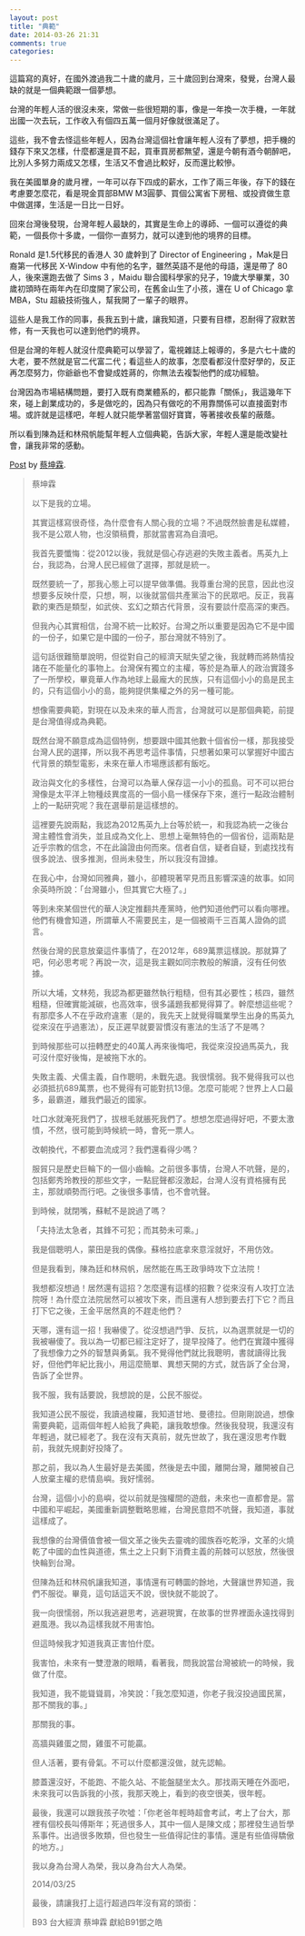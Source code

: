 ```yaml
---
layout: post
title: "典範"
date: 2014-03-26 21:31
comments: true
categories: 
---
```


這篇寫的真好，在國外渡過我二十歲的歲月，三十歲回到台灣來，發覺，台灣人最缺的就是一個典範跟一個夢想。

台灣的年輕人活的很沒未來，常做一些很短期的事，像是一年換一次手機，一年就出國一次去玩，工作收入有個四五萬一個月好像就很滿足了。

這些，我不會去怪這些年輕人，因為台灣這個社會讓年輕人沒有了夢想，把手機的錢存下來又怎樣，什麼都還是買不起，買車買房都無望，還是今朝有酒今朝醉吧，比別人多努力兩成又怎樣，生活又不會過比較好，反而還比較慘。

我在美國單身的歲月裡，一年可以存下四成的薪水，工作了兩三年後，存下的錢在考慮要怎麼花，看是現金買部BMW M3圓夢、買個公寓省下房租、或投資做生意中做選擇，生活是一日比一日好。

回來台灣後發現，台灣年輕人最缺的，其實是生命上的導師、一個可以遵從的典範，一個長你十多歲，一個你一直努力，就可以達到他的境界的目標。

Ronald 是1.5代移民的香港人 30 歲幹到了 Director of Engineering ，Mak是日裔第一代移民 X-Window 中有他的名字，雖然英語不是他的母語，還是帶了 80 人，後來還跑去做了 Sims 3 ，Maidu 聯合國科學家的兒子，19歲大學畢業，30歲初頭時在兩年內在印度開了家公司，在舊金山生了小孩，還在 U of Chicago 拿 MBA，Stu 超級技術強人，幫我開了一輩子的眼界。

這些人是我工作的同事，長我五到十歲，讓我知道，只要有目標，忍耐得了寂默苦修，有一天我也可以達到他們的境界。

但是台灣的年輕人就沒什麼典範可以學習了，電視雜誌上報導的，多是六七十歲的大老，要不然就是官二代富二代；看這些人的故事，怎麼看都沒什麼好學的，反正再怎麼努力，你爺爺也不會變成姓蔣的，你無法去複製他們的成功經驗。

台灣因為市場結構問題，要打入既有商業體系的，都只能靠「關係」，我這幾年下來，碰上創業成功的，多是做吃的，因為只有做吃的不用靠關係可以直接面對市場。或許就是這樣吧，年輕人就只能學著當個好寶寶，等著接收長輩的蔽蔭。

所以看到陳為廷和林飛帆能幫年輕人立個典範，告訴大家，年輕人還是能改變社會，讓我非常的感動。

<div id="fb-root"></div> <script>(function(d, s, id) { var js, fjs = d.getElementsByTagName(s)[0]; if (d.getElementById(id)) return; js = d.createElement(s); js.id = id; js.src = "//connect.facebook.net/en_US/all.js#xfbml=1"; fjs.parentNode.insertBefore(js, fjs); }(document, 'script', 'facebook-jssdk'));</script>
<div class="fb-post" data-href="https://www.facebook.com/nai.lai.12/posts/10200710575647101" data-width="466"><div class="fb-xfbml-parse-ignore"><a href="https://www.facebook.com/nai.lai.12/posts/10200710575647101">Post</a> by <a href="https://www.facebook.com/nai.lai.12">蔡坤霖</a>.</div></div>

>    蔡坤霖
>
>    以下是我的立場。
>
>    其實這樣寫很奇怪，為什麼會有人關心我的立場？不過既然臉書是私媒體，我不是公眾人物，也沒領稿費，那就當書寫為自瀆吧。
>
>    我首先要懺悔：從2012以後，我就是個心存逃避的失敗主義者。馬英九上台，我認為，台灣人民已經做了選擇，那就是統一。
>
>    既然要統一了，那我心態上可以提早做準備。我尊重台灣的民意，因此也沒想要多反映什麼，只想，啊，以後就當個共產黨治下的民眾吧。反正，我喜歡的東西是類型，如武俠、玄幻之類古代背景，沒有要談什麼高深的東西。
>
>    但我內心其實相信，台灣不統一比較好。台灣之所以重要是因為它不是中國的一份子，如果它是中國的一份子，那台灣就不特別了。
>
>    這句話很難簡單說明，但從對自己的經濟天賦失望之後，我就轉而將熱情投諸在不能量化的事物上。台灣保有獨立的主權，等於是為華人的政治實踐多了一所學校，畢竟華人作為地球上最龐大的民族，只有這個小小的島是民主的，只有這個小小的島，能夠提供集權之外的另一種可能。
>
>    想像需要典範，對現在以及未來的華人而言，台灣就可以是那個典範，前提是台灣值得成為典範。
>
>    既然台灣不願意成為這個特例，想要跟中國其他數十個省份一樣，那我接受台灣人民的選擇，所以我不再思考這件事情，只想著如果可以掌握好中國古代背景的類型電影，未來在華人市場應該都有飯吃。
>
>    政治與文化的多樣性，台灣可以為華人保存這一小小的孤島。可不可以把台灣像是太平洋上物種歧異度高的一個小島一樣保存下來，進行一點政治體制上的一點研究呢？我在選舉前是這樣想的。
>
>    這裡要先說兩點，我認為2012馬英九上台等於統一，和我認為統一之後台灣主體性會消失，並且成為文化上、思想上毫無特色的一個省份，這兩點是近乎宗教的信念，不在此論證由何而來。信者自信，疑者自疑，到處找找有很多說法、很多推測，但尚未發生，所以我沒有證據。
>
>    在我心中，台灣如同雅典，雖小，卻體現著罕見而且影響深遠的故事。如同余英時所說：「台灣雖小，但其實它大極了。」
>
>    等到未來某個世代的華人決定推翻共產黨時，他們知道他們可以看向哪裡。他們有機會知道，所謂華人不需要民主，是一個被兩千三百萬人證偽的謊言。
>
>    然後台灣的民意放棄這件事情了，在2012年，689萬票這樣說。那就算了吧，何必思考呢？再說一次，這是我主觀如同宗教般的解讀，沒有任何依據。
>
>    所以大埔，文林苑，我認為都更雖然執行粗糙，但有其必要性；核四，雖然粗糙，但確實能減碳，也高效率，很多議題我都覺得算了。幹麼想這些呢？有那麼多人不在乎政府違憲（是的，我先天上就覺得職業學生出身的馬英九從來沒在乎過憲法），反正遲早就要習慣沒有憲法的生活了不是嗎？
>
>    到時候那些可以扭轉歷史的40萬人再來後悔吧，我從來沒投過馬英九，我可沒什麼好後悔，是被拖下水的。
>
>    失敗主義、犬儒主義，自作聰明，未戰先退。我很懦弱。我不覺得我可以也必須抵抗689萬票，也不覺得有可能對抗13億。怎麼可能呢？世界上人口最多，最霸道，離我們最近的國家。
>
>    吐口水就淹死我們了，拔根毛就脹死我們了。想想怎麼過得好吧，不要太激憤，不然，很可能到時候統一時，會死一票人。
>
>    改朝換代，不都要血流成河？我們還看得少嗎？
>
>    服貿只是歷史巨輪下的一個小齒輪。之前很多事情，台灣人不吭聲，是的，包括鄭秀玲教授的那些文字，一點屁聲都沒激起，台灣人沒有資格擁有民主，那就順勢而行吧。之後很多事情，也不會吭聲。
>
>    到時候，就閉嘴，蘇軾不是說過了嗎？
>
>    「夫持法太急者，其鋒不可犯；而其勢未可乘。」
>
>    我是個聰明人，蒙田是我的偶像。蘇格拉底拿來意淫就好，不用仿效。
>
>    但是我看到，陳為廷和林飛帆，居然能在馬王政爭時攻下立法院！
>
>    我想都沒想過！居然還有這招？怎麼還有這樣的招數？從來沒有人攻打立法院呀！為什麼立法院居然可以被攻下來，而且還有人想到要去打下它？而且打下它之後，王金平居然真的不趕走他們？
>
>    天哪，還有這一招！我嚇傻了。從沒想過鬥爭、反抗，以為選票就是一切的我被嚇傻了。我以為一切都已經注定好了，提早投降了。他們在實踐中獲得了我想像力之外的智慧與勇氣。我不覺得他們就比我聰明，書就讀得比我好，但他們年紀比我小，用這麼簡單、異想天開的方式，就告訴了全台灣，告訴了全世界。
>
>    我不服，我有話要說，我想說的是，公民不服從。
>
>    我知道公民不服從，我讀過梭羅，我知道甘地、曼德拉。但剛剛說過，想像需要典範，這兩個年輕人給我了典範，讓我敢想像。然後我發現，我還沒有年輕過，就已經老了。我在沒有天真前，就先世故了，我在還沒思考作戰前，我就先規劃好投降了。
>
>    那之前，我以為人生最好是去美國，然後是去中國，離開台灣，離開被自己人放棄主權的悲情島嶼。我好懦弱。
>
>    台灣，這個小小的島嶼，從以前就是強權間的遊戲，未來也一直都會是。當中國和平崛起，美國重新調整戰略思維，台灣民意悶不吭聲，我知道，事就這樣成了。
>
>    我想像的台灣價值會被一個文革之後失去靈魂的國族吞吃乾淨，文革的火燒乾了中國的血性與道德，焦土之上只剩下消費主義的荊棘可以怒放，然後很快輪到台灣。
>
>    但陳為廷和林飛帆讓我知道，事情還有可轉圜的餘地，大聲讓世界知道，我們不服從。畢竟，這句話這天不說，很快就不能說了。
>
>    我一向很懦弱，所以我逃避思考，逃避現實，在故事的世界裡面永遠找得到避風港。我以為這樣我就不用害怕。
>
>    但這時候我才知道我真正害怕什麼。
>
>    我害怕，未來有一雙澄澈的眼睛，看著我，問我說當台灣被統一的時候，我做了什麼。
>
>    我知道，我不能聳聳肩，冷笑說：「我怎麼知道，你老子我沒投過國民黨，那不關我的事。」
>
>    那關我的事。
>
>    高牆與雞蛋之間，雞蛋不可能贏。
>
>    但人活著，要有骨氣。不可以什麼都還沒做，就先認輸。
>
>    膝蓋還沒好，不能跑、不能久站、不能盤腿坐太久。那找兩天睡在外面吧，未來我可以告訴我的小孩，我那天晚上，看到的夜空很美，很年輕。
>
>    最後，我還可以跟我孩子吹噓：「你老爸年輕時超會考試，考上了台大，那裡有個校長叫傅斯年；死過很多人，其中一個人是陳文成；那裡發生過哲學系事件。出過很多敗類，但也發生一些值得記住的事情。還是有些值得驕傲的地方。」
>
>    我以身為台灣人為榮，我以身為台大人為榮。
>
>    2014/03/25
>
>    最後，請讓我打上這行超過四年沒有寫的頭銜：
>
>    B93 台大經濟 蔡坤霖
>    獻給B91鄧之皓
